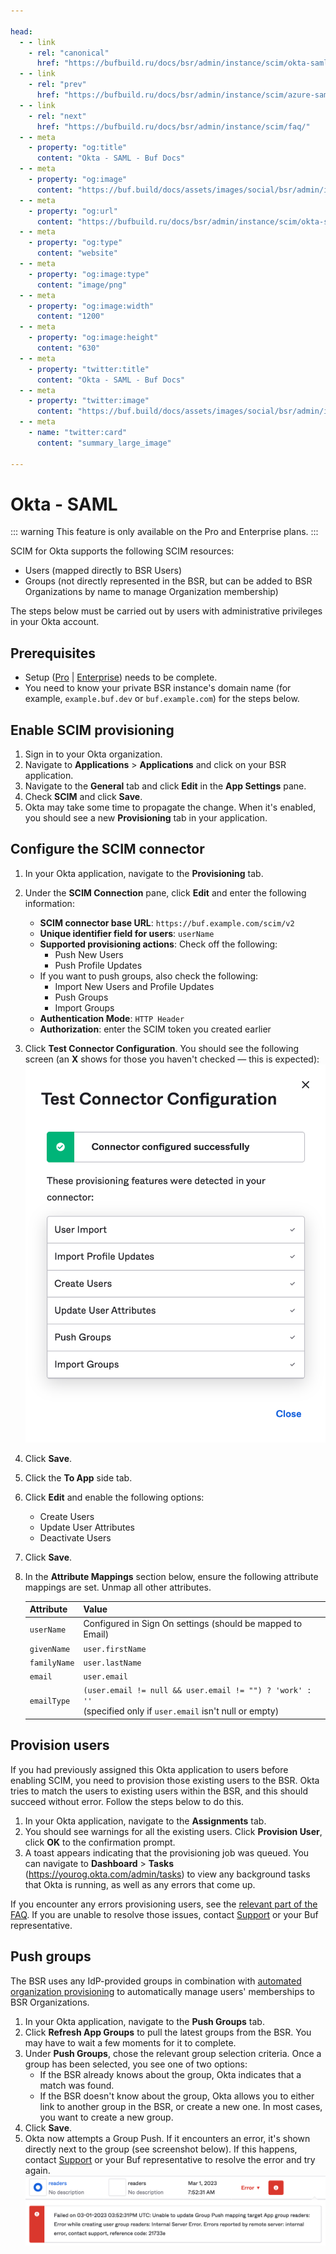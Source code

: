 ```yaml
---

head:
  - - link
    - rel: "canonical"
      href: "https://bufbuild.ru/docs/bsr/admin/instance/scim/okta-saml/"
  - - link
    - rel: "prev"
      href: "https://bufbuild.ru/docs/bsr/admin/instance/scim/azure-saml/"
  - - link
    - rel: "next"
      href: "https://bufbuild.ru/docs/bsr/admin/instance/scim/faq/"
  - - meta
    - property: "og:title"
      content: "Okta - SAML - Buf Docs"
  - - meta
    - property: "og:image"
      content: "https://buf.build/docs/assets/images/social/bsr/admin/instance/scim/okta-saml.png"
  - - meta
    - property: "og:url"
      content: "https://bufbuild.ru/docs/bsr/admin/instance/scim/okta-saml/"
  - - meta
    - property: "og:type"
      content: "website"
  - - meta
    - property: "og:image:type"
      content: "image/png"
  - - meta
    - property: "og:image:width"
      content: "1200"
  - - meta
    - property: "og:image:height"
      content: "630"
  - - meta
    - property: "twitter:title"
      content: "Okta - SAML - Buf Docs"
  - - meta
    - property: "twitter:image"
      content: "https://buf.build/docs/assets/images/social/bsr/admin/instance/scim/okta-saml.png"
  - - meta
    - name: "twitter:card"
      content: "summary_large_image"

---
```


# Okta - SAML

::: warning
This feature is only available on the Pro and Enterprise plans.
:::

SCIM for Okta supports the following SCIM resources:

- Users (mapped directly to BSR Users)
- Groups (not directly represented in the BSR, but can be added to BSR Organizations by name to manage Organization membership)

The steps below must be carried out by users with administrative privileges in your Okta account.

## Prerequisites

- Setup ([Pro](../../setup-pro/) | [Enterprise](../../setup-enterprise/)) needs to be complete.
- You need to know your private BSR instance's domain name (for example, `example.buf.dev` or `buf.example.com`) for the steps below.

## Enable SCIM provisioning

1.  Sign in to your Okta organization.
2.  Navigate to **Applications** > **Applications** and click on your BSR application.
3.  Navigate to the **General** tab and click **Edit** in the **App Settings** pane.
4.  Check **SCIM** and click **Save**.
5.  Okta may take some time to propagate the change. When it's enabled, you should see a new **Provisioning** tab in your application.

## Configure the SCIM connector

1.  In your Okta application, navigate to the **Provisioning** tab.
2.  Under the **SCIM Connection** pane, click **Edit** and enter the following information:
    - **SCIM connector base URL**: `https://buf.example.com/scim/v2`
    - **Unique identifier field for users**: `userName`
    - **Supported provisioning actions**: Check off the following:
      - Push New Users
      - Push Profile Updates
    - If you want to push groups, also check the following:
      - Import New Users and Profile Updates
      - Push Groups
      - Import Groups
    - **Authentication Mode**: `HTTP Header`
    - **Authorization**: enter the SCIM token you created earlier
3.  Click **Test Connector Configuration**. You should see the following screen (an **X** shows for those you haven't checked — this is expected):![Okta SCIM connector success](../../../../../images/bsr/scim/test-connector-configuration-success.png)
4.  Click **Save**.
5.  Click the **To App** side tab.
6.  Click **Edit** and enable the following options:
    - Create Users
    - Update User Attributes
    - Deactivate Users
7.  Click **Save**.
8.  In the **Attribute Mappings** section below, ensure the following attribute mappings are set. Unmap all other attributes.

    | Attribute    | Value                                                                                                             |
    | ------------ | ----------------------------------------------------------------------------------------------------------------- |
    | `userName`   | Configured in Sign On settings (should be mapped to Email)                                                        |
    | `givenName`  | `user.firstName`                                                                                                  |
    | `familyName` | `user.lastName`                                                                                                   |
    | `email`      | `user.email`                                                                                                      |
    | `emailType`  | `(user.email != null && user.email != "") ? 'work' : ''` <br>(specified only if `user.email` isn't null or empty) |

## Provision users

If you had previously assigned this Okta application to users before enabling SCIM, you need to provision those existing users to the BSR. Okta tries to match the users to existing users within the BSR, and this should succeed without error. Follow the steps below to do this.

1.  In your Okta application, navigate to the **Assignments** tab.
2.  You should see warnings for all the existing users. Click **Provision User**, click **OK** to the confirmation prompt.
3.  A toast appears indicating that the provisioning job was queued. You can navigate to **Dashboard** > **Tasks** (https://yourog.okta.com/admin/tasks) to view any background tasks that Okta is running, as well as any errors that come up.

If you encounter any errors provisioning users, see the [relevant part of the FAQ](../faq/#how-do-i-resolve-a-failed-user-provision). If you are unable to resolve those issues, contact [Support](https://support.buf.build) or your Buf representative.

## Push groups

The BSR uses any IdP-provided groups in combination with [automated organization provisioning](../../user-lifecycle/#autoprovisioning) to automatically manage users' memberships to BSR Organizations.

1.  In your Okta application, navigate to the **Push Groups** tab.
2.  Click **Refresh App Groups** to pull the latest groups from the BSR. You may have to wait a few moments for it to complete.
3.  Under **Push Groups**, chose the relevant group selection criteria. Once a group has been selected, you see one of two options:
    - If the BSR already knows about the group, Okta indicates that a match was found.
    - If the BSR doesn't know about the group, Okta allows you to either link to another group in the BSR, or create a new one. In most cases, you want to create a new group.
4.  Click **Save**.
5.  Okta now attempts a Group Push. If it encounters an error, it's shown directly next to the group (see screenshot below). If this happens, contact [Support](https://support.buf.build) or your Buf representative to resolve the error and try again.![Okta SCIM attribute mappings](../../../../../images/bsr/scim/okta-scim-push-groups-error.png)
